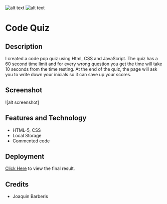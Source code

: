 
![alt text](https://img.shields.io/badge/License-GPLv2-brightgreen)
![alt text](https://img.shields.io/badge/Ver.-1.0.0-blue)
# Code Quiz

## Description

I created a code pop quiz using Html, CSS and JavaScript.
The quiz has a 60 second time limit and for every wrong question you get the time will take 10 seconds from the time resting. At the end of the quiz, the page will ask you to write down your inicials so it can save up your scores.
## Screenshot

![alt screenshot] 


## Features and Technology

- HTML-5, CSS
- Local Storage
- Commented code
  

## Deployment
[Click Here](https://jbarberisv.github.io/code-quiz-jbv/) to view the final result.


## Credits

* Joaquin Barberis